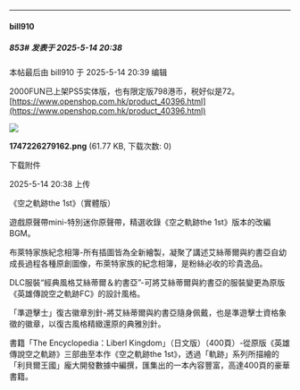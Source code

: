 ﻿
*****

####  bill910  
##### 853#       发表于 2025-5-14 20:38

 本帖最后由 bill910 于 2025-5-14 20:39 编辑 

2000FUN已上架PS5实体版，也有限定版798港币，税好似是72。[https://www.openshop.com.hk/product_40396.html](https://www.openshop.com.hk/product_40396.html)

<img src="https://img.stage1st.com/forum/202505/14/203806dziyzcpl77p1lw12.png" referrerpolicy="no-referrer">

<strong>1747226279162.png</strong> (61.77 KB, 下载次数: 0)

下载附件

2025-5-14 20:38 上传

《空之軌跡the 1st》（實體版）

遊戲原聲帶mini-特別迷你原聲帶，精選收錄《空之軌跡the 1st》版本的改編BGM。

布萊特家族紀念相簿-所有插圖皆為全新繪製，凝聚了講述艾絲蒂爾與約書亞自幼成長過程各種原創圖像，布萊特家族的紀念相簿，是粉絲必收的珍貴逸品。

DLC服裝“經典風格艾絲蒂爾＆約書亞”-可將艾絲蒂爾與約書亞的服裝變更為原版《英雄傳說空之軌跡FC》的設計風格。

「準遊擊士」復古徽章別針-將艾絲蒂爾與約書亞隨身佩戴，也是準遊擊士資格象徵的徽章，以復古風格精緻還原的典雅別針。

書籍「The Encyclopedia：Liberl Kingdom」（日文版）（400頁）-從原版《英雄傳說空之軌跡》三部曲至本作《空之軌跡the 1st》，透過「軌跡」系列所描繪的「利貝爾王國」龐大開發數據中編撰，匯集出的一本內容豐富，高達400頁的豪華書籍。

